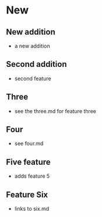 # New

## New addition
- a new addition

## Second addition
- second feature

## Three
- see the three.md for feature three

## Four
- see four.md

## Five feature
- adds feature 5

## Feature Six
- links to six.md
